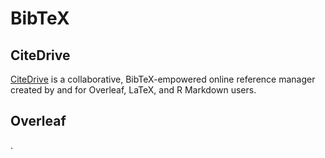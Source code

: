 # BibTeX



## CiteDrive

[CiteDrive](https://citedrive.com/) is a collaborative, BibTeX-empowered online reference manager created by and for Overleaf, LaTeX, and R Markdown users.


## Overleaf

.
